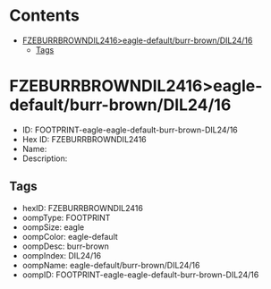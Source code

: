 



Contents
========

* [FZEBURRBROWNDIL2416>eagle-default/burr-brown/DIL24/16](#fzeburrbrowndil2416eagle-defaultburr-browndil2416)
	* [Tags](#tags)

# FZEBURRBROWNDIL2416>eagle-default/burr-brown/DIL24/16

- ID: FOOTPRINT-eagle-eagle-default-burr-brown-DIL24/16
- Hex ID: FZEBURRBROWNDIL2416
- Name: 
- Description: 

## Tags

- hexID: FZEBURRBROWNDIL2416
- oompType: FOOTPRINT
- oompSize: eagle
- oompColor: eagle-default
- oompDesc: burr-brown
- oompIndex: DIL24/16
- oompName: eagle-default/burr-brown/DIL24/16
- oompID: FOOTPRINT-eagle-eagle-default-burr-brown-DIL24/16
